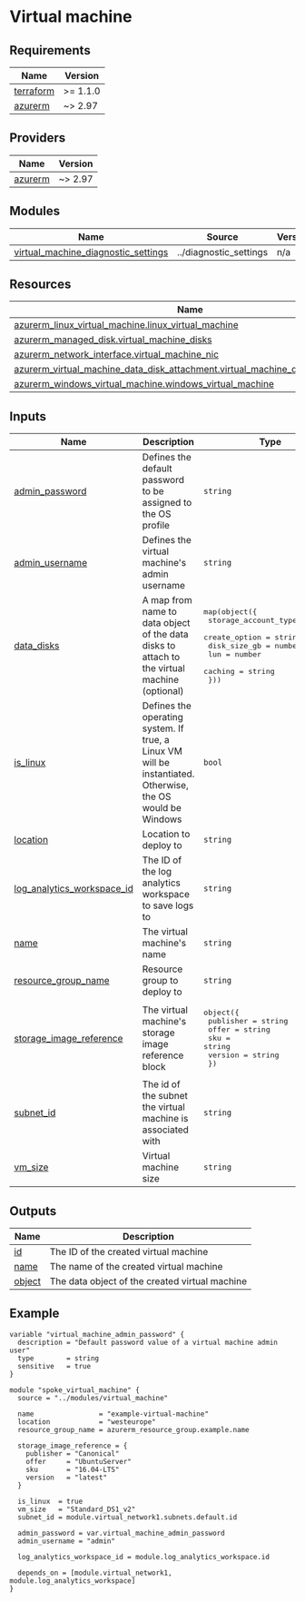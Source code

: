 <!-- BEGIN_TF_DOCS -->
# Virtual machine

## Requirements

| Name | Version |
|------|---------|
| <a name="requirement_terraform"></a> [terraform](#requirement\_terraform) | >= 1.1.0 |
| <a name="requirement_azurerm"></a> [azurerm](#requirement\_azurerm) | ~> 2.97 |

## Providers

| Name | Version |
|------|---------|
| <a name="provider_azurerm"></a> [azurerm](#provider\_azurerm) | ~> 2.97 |

## Modules

| Name | Source | Version |
|------|--------|---------|
| <a name="module_virtual_machine_diagnostic_settings"></a> [virtual\_machine\_diagnostic\_settings](#module\_virtual\_machine\_diagnostic\_settings) | ../diagnostic_settings | n/a |

## Resources

| Name | Type |
|------|------|
| [azurerm_linux_virtual_machine.linux_virtual_machine](https://registry.terraform.io/providers/hashicorp/azurerm/latest/docs/resources/linux_virtual_machine) | resource |
| [azurerm_managed_disk.virtual_machine_disks](https://registry.terraform.io/providers/hashicorp/azurerm/latest/docs/resources/managed_disk) | resource |
| [azurerm_network_interface.virtual_machine_nic](https://registry.terraform.io/providers/hashicorp/azurerm/latest/docs/resources/network_interface) | resource |
| [azurerm_virtual_machine_data_disk_attachment.virtual_machine_disk_attachments](https://registry.terraform.io/providers/hashicorp/azurerm/latest/docs/resources/virtual_machine_data_disk_attachment) | resource |
| [azurerm_windows_virtual_machine.windows_virtual_machine](https://registry.terraform.io/providers/hashicorp/azurerm/latest/docs/resources/windows_virtual_machine) | resource |

## Inputs

| Name | Description | Type | Default | Required |
|------|-------------|------|---------|:--------:|
| <a name="input_admin_password"></a> [admin\_password](#input\_admin\_password) | Defines the default password to be assigned to the OS profile | `string` | n/a | yes |
| <a name="input_admin_username"></a> [admin\_username](#input\_admin\_username) | Defines the virtual machine's admin username | `string` | n/a | yes |
| <a name="input_data_disks"></a> [data\_disks](#input\_data\_disks) | A map from name to data object of the data disks to attach to the virtual machine (optional) | <pre>map(object({<br>    storage_account_type = string<br>    create_option        = string<br>    disk_size_gb         = number<br>    lun                  = number<br>    caching              = string<br>  }))</pre> | `{}` | no |
| <a name="input_is_linux"></a> [is\_linux](#input\_is\_linux) | Defines the operating system. If true, a Linux VM will be instantiated. Otherwise, the OS would be Windows | `bool` | n/a | yes |
| <a name="input_location"></a> [location](#input\_location) | Location to deploy to | `string` | n/a | yes |
| <a name="input_log_analytics_workspace_id"></a> [log\_analytics\_workspace\_id](#input\_log\_analytics\_workspace\_id) | The ID of the log analytics workspace to save logs to | `string` | n/a | yes |
| <a name="input_name"></a> [name](#input\_name) | The virtual machine's name | `string` | n/a | yes |
| <a name="input_resource_group_name"></a> [resource\_group\_name](#input\_resource\_group\_name) | Resource group to deploy to | `string` | n/a | yes |
| <a name="input_storage_image_reference"></a> [storage\_image\_reference](#input\_storage\_image\_reference) | The virtual machine's storage image reference block | <pre>object({<br>    publisher = string<br>    offer     = string<br>    sku       = string<br>    version   = string<br>  })</pre> | n/a | yes |
| <a name="input_subnet_id"></a> [subnet\_id](#input\_subnet\_id) | The id of the subnet the virtual machine is associated with | `string` | n/a | yes |
| <a name="input_vm_size"></a> [vm\_size](#input\_vm\_size) | Virtual machine size | `string` | n/a | yes |

## Outputs

| Name | Description |
|------|-------------|
| <a name="output_id"></a> [id](#output\_id) | The ID of the created virtual machine |
| <a name="output_name"></a> [name](#output\_name) | The name of the created virtual machine |
| <a name="output_object"></a> [object](#output\_object) | The data object of the created virtual machine |

## Example

```hcl
variable "virtual_machine_admin_password" {
  description = "Default password value of a virtual machine admin user"
  type        = string
  sensitive   = true
}

module "spoke_virtual_machine" {
  source = "../modules/virtual_machine"

  name                = "example-virtual-machine"
  location            = "westeurope"
  resource_group_name = azurerm_resource_group.example.name

  storage_image_reference = {
    publisher = "Canonical"
    offer     = "UbuntuServer"
    sku       = "16.04-LTS"
    version   = "latest"
  }

  is_linux  = true
  vm_size   = "Standard_DS1_v2"
  subnet_id = module.virtual_network1.subnets.default.id

  admin_password = var.virtual_machine_admin_password
  admin_username = "admin"

  log_analytics_workspace_id = module.log_analytics_workspace.id

  depends_on = [module.virtual_network1, module.log_analytics_workspace]
}
```
<!-- END_TF_DOCS -->